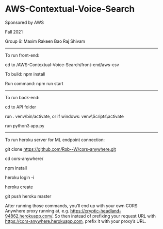# AWS-Contextual-Voice-Search
Sponsored by AWS

Fall 2021

Group 6:
Maxim
Rakeen 
Bao
Raj
Shivam

-----------------------------------------------------------------------

To run front-end:

cd to /AWS-Contextual-Voice-Search/front-end/aws-csv

To build: npm install

Run command: npm run start

-----------------------------------------------------------------------

To run back-end:

cd to API folder

run . venv/bin/activate, or if windows: venv\Scripts\activate

run python3 app.py

-----------------------------------------------------------------------

To run heroku server for ML endpoint connection:

git clone https://github.com/Rob--W/cors-anywhere.git

cd cors-anywhere/

npm install

heroku login -i

heroku create

git push heroku master

After running those commands, you’ll end up with your own CORS Anywhere proxy running at, e.g. https://cryptic-headland-94862.herokuapp.com/. So then instead of prefixing your request URL with https://cors-anywhere.herokuapp.com, prefix it with your proxy’s URL.
